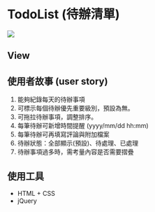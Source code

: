 # TodoList (待辦清單)

![](https://firebasestorage.googleapis.com/v0/b/project-402e8.appspot.com/o/theF2E-hero%2Fweek1.png?alt=media&token=391d7ea4-ca1e-419e-a5a5-6f0a6b139c0b)


## View




## 使用者故事 (user story)

1. 能夠紀錄每天的待辦事項
2. 可標示每個待辦優先重要級別，預設為無。
3. 可拖拉待辦事項，調整排序。
4. 每筆待辦可新增時間提醒 (yyyy/mm/dd hh:mm)
5. 每筆待辦可再填寫評論與附加檔案
6. 待辦狀態：全部顯示(預設)、待處理、已處理
7. 待辦事項過多時，需考量內容是否需要摺疊


## 使用工具
- HTML + CSS
- jQuery
